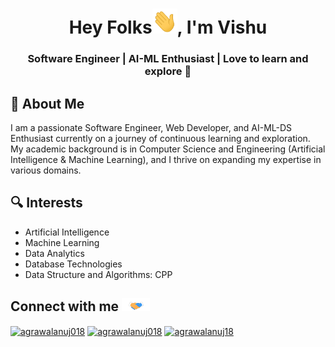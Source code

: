 
<h1 align='center'> Hey Folks<img src="https://raw.githubusercontent.com/ABSphreak/ABSphreak/master/gifs/Hi.gif"  width="40" height="40">, I'm Vishu</h1>
<h3 align="center">Software Engineer | AI-ML Enthusiast | Love to learn and explore 🚀</h3>

 ## 💫 About Me
I am a passionate Software Engineer, Web Developer, and AI-ML-DS Enthusiast currently on a journey of continuous learning and exploration. My academic background is in Computer Science and Engineering (Artificial Intelligence & Machine Learning), and I thrive on expanding my expertise in various domains.

 ## 🔍 Interests 
- Artificial Intelligence
- Machine Learning
- Data Analytics
- Database Technologies
- Data Structure and Algorithms: CPP



## Connect with me <img src="https://github.com/sakshamgurbhele/sakshamgurbhele/blob/main/Images/Handshake.gif" width="45px">
<!--<p align="center"><img align="center" alt="Coding" width="100%" src="https://cdn.discordapp.com/attachments/854369708812140564/942666586936975400/Vishu_Banner.gif"></p>-->
<a href="https://twitter.com/vishutyagii" target="blank"><img align="center" src="https://raw.githubusercontent.com/rahuldkjain/github-profile-readme-generator/master/src/images/icons/Social/twitter.svg" alt="agrawalanuj018" height="30" width="40" /></a>
<a href="https://linkedin.com/in/vishutyagii" target="blank"><img align="center" src="https://raw.githubusercontent.com/rahuldkjain/github-profile-readme-generator/master/src/images/icons/Social/linked-in-alt.svg" alt="agrawalanuj018" height="30" width="40" /></a>
<a href="https://instagram.com/vishu.tyagi_" target="blank"><img align="center" src="https://raw.githubusercontent.com/rahuldkjain/github-profile-readme-generator/master/src/images/icons/Social/instagram.svg" alt="agrawalanuj18" height="30" width="40" /></a>





<!--
**vishutyagii/vishutyagii** is a ✨ _special_ ✨ repository because its `README.md` (this file) appears on your GitHub profile.

Here are some ideas to get you started:

- 🔭 I’m currently working on ...
- 🌱 I’m currently learning ...
- 👯 I’m looking to collaborate on ...
- 🤔 I’m looking for help with ...
- 💬 Ask me about ...
- 📫 How to reach me: ...
- 😄 Pronouns: ...
- ⚡ Fun fact: ...
-->
